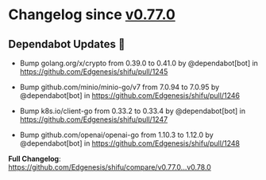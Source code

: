 # Changelog since [v0.77.0](https://github.com/Edgenesis/shifu/releases/tag/v0.77.0)

## Dependabot Updates 🤖

- Bump golang.org/x/crypto from 0.39.0 to 0.41.0 by @dependabot[bot] in https://github.com/Edgenesis/shifu/pull/1245

- Bump github.com/minio/minio-go/v7 from 7.0.94 to 7.0.95 by @dependabot[bot] in https://github.com/Edgenesis/shifu/pull/1246

- Bump k8s.io/client-go from 0.33.2 to 0.33.4 by @dependabot[bot] in https://github.com/Edgenesis/shifu/pull/1247

- Bump github.com/openai/openai-go from 1.10.3 to 1.12.0 by @dependabot[bot] in https://github.com/Edgenesis/shifu/pull/1248

**Full Changelog**: https://github.com/Edgenesis/shifu/compare/v0.77.0...v0.78.0